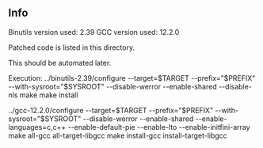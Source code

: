 ## Info

Binutils version used: 2.39
GCC version used: 12.2.0

Patched code is listed in this directory.

This should be automated later.

Execution:
../binutils-2.39/configure --target=$TARGET --prefix="$PREFIX" --with-sysroot="$SYSROOT" --disable-werror --enable-shared --disable-nls
make
make install

../gcc-12.2.0/configure --target=$TARGET --prefix="$PREFIX" --with-sysroot="$SYSROOT" --disable-werror --enable-shared --enable-languages=c,c++ --enable-default-pie --enable-lto --enable-initfini-array
make all-gcc all-target-libgcc
make install-gcc install-target-libgcc